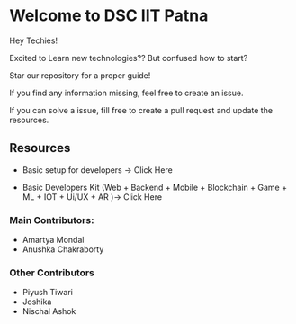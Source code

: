 # Welcome to DSC IIT Patna

Hey Techies!

Excited to Learn new technologies?? But confused how to start?

Star our repository for a proper guide!

If you find any information missing, feel free to create an issue.

If you can solve a issue, fill free to create a pull request and update the resources.


## Resources

* Basic setup for developers -> Click Here

* Basic Developers Kit (Web + Backend + Mobile + Blockchain + Game + ML + IOT + Ui/UX + AR )-> Click Here




### Main Contributors:

* Amartya Mondal
* Anushka Chakraborty


### Other Contributors

* Piyush Tiwari
* Joshika
* Nischal Ashok
